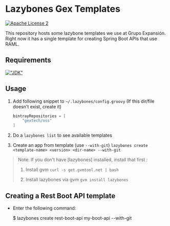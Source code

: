# Lazybones Gex Templates

[![Apache License 2](https://img.shields.io/badge/license-ASF2-blue.svg?style=flat)](http://www.apache.org/licenses/LICENSE-2.0.txt)

This repository hosts some lazybone templates we use at Grupo Expansión. 
Right now it has a single template for creating Spring Boot APIs that use RAML.

## Requirements

[!["JDK"](https://img.shields.io/badge/JDK-8.0+-F30000.svg?style=flat)](http://www.oracle.com/technetwork/java/javase/downloads/jdk8-downloads-2133151.html)

## Usage

1. Add following snippet to `~/.lazybones/config.groovy` (If this dir/file doesn't exist, create it)

    ```groovy
    bintrayRepositories = [
        "gextech/oss"
    ]
    ```

2. Do a `lazybones list` to see available templates

3. Create an app from template (use `--with-git`)
    `lazybones create <template-name> <version> <dir-name> --with-git`

> Note: If you don't have [lazybones] installed, install that first :
>
> 1. Install gvm `curl -s get.gvmtool.net | bash`
>
> 2. Install lazybones via gvm `gvm install lazybones`

## Creating a Rest Boot API template

* Enter the following command:

    $ lazybones create rest-boot-api my-boot-api --with-git


